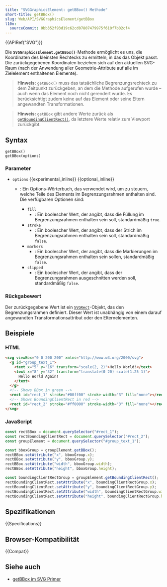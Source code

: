 ```yaml
---
title: "SVGGraphicsElement: getBBox() Methode"
short-title: getBBox()
slug: Web/API/SVGGraphicsElement/getBBox
l10n:
  sourceCommit: 0bb352f93d19c62cd07807479975f610f7b02cf4
---
```


{{APIRef("SVG")}}

Die **`SVGGraphicsElement.getBBox()`**-Methode ermöglicht es uns, die Koordinaten des kleinsten Rechtecks zu ermitteln, in das das Objekt passt. Die zurückgegebenen Koordinaten beziehen sich auf den aktuellen SVG-Raum (nach der Anwendung aller Geometrie-Attribute auf alle im Zielelement enthaltenen Elemente).

> **Hinweis:** `getBBox()` muss das tatsächliche Begrenzungsrechteck zu dem Zeitpunkt zurückgeben, an dem die Methode aufgerufen wurde – auch wenn das Element noch nicht gerendert wurde. Es berücksichtigt zudem keine auf das Element oder seine Eltern angewandten Transformationen.

> **Hinweis:** `getBBox` gibt andere Werte zurück als
> [`getBoundingClientRect()`](/de/docs/Web/API/Element/getBoundingClientRect), da letztere Werte relativ zum Viewport zurückgibt.

## Syntax

```js-nolint
getBBox()
getBBox(options)
```

### Parameter

- `options` {{experimental_inline}} {{optional_inline}}

  - : Ein Options-Wörterbuch, das verwendet wird, um zu steuern, welche Teile des Elements im Begrenzungsrahmen enthalten sind. Die verfügbaren Optionen sind:

    - `fill`
      - : Ein boolescher Wert, der angibt, dass die Füllung im Begrenzungsrahmen enthalten sein soll, standardmäßig `true`.
    - `stroke`
      - : Ein boolescher Wert, der angibt, dass der Strich im Begrenzungsrahmen enthalten sein soll, standardmäßig `false`.
    - `markers`
      - : Ein boolescher Wert, der angibt, dass die Markierungen im Begrenzungsrahmen enthalten sein sollen, standardmäßig `false`.
    - `clipped`
      - : Ein boolescher Wert, der angibt, dass der Begrenzungsrahmen ausgeschnitten werden soll, standardmäßig `false`.

### Rückgabewert

Der zurückgegebene Wert ist ein [`SVGRect`](/de/docs/Web/API/SVGRect)-Objekt, das den Begrenzungsrahmen definiert. Dieser Wert ist unabhängig von einem darauf angewandten Transformationsattribut oder den Elternelementen.

## Beispiele

### HTML

```html
<svg viewBox="0 0 200 200" xmlns="http://www.w3.org/2000/svg">
  <g id="group_text_1">
    <text x="5" y="16" transform="scale(2, 2)">Hello World!</text>
    <text x="8" y="32" transform="translate(0 20) scale(1.25 1)">
      Hello World Again!
    </text>
  </g>
  <!-- Shows BBox in green -->
  <rect id="rect_1" stroke="#00ff00" stroke-width="3" fill="none"></rect>
  <!-- Shows BoundingClientRect in red -->
  <rect id="rect_2" stroke="#ff0000" stroke-width="3" fill="none"></rect>
</svg>
```

### JavaScript

```js
const rectBBox = document.querySelector("#rect_1");
const rectBoundingClientRect = document.querySelector("#rect_2");
const groupElement = document.querySelector("#group_text_1");

const bboxGroup = groupElement.getBBox();
rectBBox.setAttribute("x", bboxGroup.x);
rectBBox.setAttribute("y", bboxGroup.y);
rectBBox.setAttribute("width", bboxGroup.width);
rectBBox.setAttribute("height", bboxGroup.height);

const boundingClientRectGroup = groupElement.getBoundingClientRect();
rectBoundingClientRect.setAttribute("x", boundingClientRectGroup.x);
rectBoundingClientRect.setAttribute("y", boundingClientRectGroup.y);
rectBoundingClientRect.setAttribute("width", boundingClientRectGroup.width);
rectBoundingClientRect.setAttribute("height", boundingClientRectGroup.height);
```

## Spezifikationen

{{Specifications}}

## Browser-Kompatibilität

{{Compat}}

## Siehe auch

- [getBBox im SVG Primer](https://www.w3.org/Graphics/SVG/IG/resources/svgprimer.html#getBBox)
